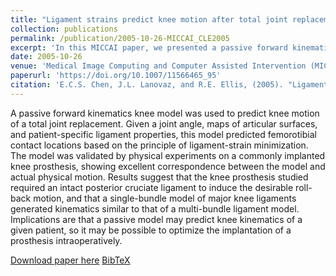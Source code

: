 ```yaml
---
title: "Ligament strains predict knee motion after total joint replacement"
collection: publications
permalink: /publication/2005-10-26-MICCAI_CLE2005
excerpt: 'In this MICCAI paper, we presented a passive forward kinematics knee model to predict knee motion of a total joint replacement.'
date: 2005-10-26
venue: 'Medical Image Computing and Computer Assisted Intervention (MICCAI)'
paperurl: 'https://doi.org/10.1007/11566465_95'
citation: 'E.C.S. Chen, J.L. Lanovaz, and R.E. Ellis, (2005). "Ligament strains predict knee motion after total joint replacement"; in <i>Medical Image Computing and Computer Assisted Intervention -- MICCAI 2005</i>, LNCS 3749, pp. 770-777.'
---
```


A passive forward kinematics knee model was used to predict knee motion of a total joint replacement. Given a joint angle, maps of articular surfaces, and patient-specific ligament properties, this model predicted femorotibial contact locations based on the principle of ligament-strain minimization. The model was validated by physical experiments on a commonly implanted knee prosthesis, showing excellent correspondence between the model and actual physical motion. Results suggest that the knee prosthesis studied required an intact posterior cruciate ligament to induce the desirable roll-back motion, and that a single-bundle model of major knee ligaments generated kinematics similar to that of a multi-bundle ligament model. Implications are that a passive model may predict knee kinematics of a given patient, so it may be possible to optimize the implantation of a prosthesis intraoperatively.

[Download paper here](https://doi.org/10.1007/11566465_95) [BibTeX](./../files/bibtex/CLE2005.bib)